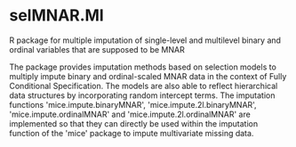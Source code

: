 # selMNAR.MI
R package for multiple imputation of single-level and multilevel binary and ordinal variables that are supposed to be MNAR

The package provides imputation methods based on selection models to multiply impute binary and ordinal-scaled MNAR data in the context of Fully Conditional Specification. The models are also able to reflect hierarchical data structures by incorporating random intercept terms. The imputation functions 'mice.impute.binaryMNAR', 'mice.impute.2l.binaryMNAR', 'mice.impute.ordinalMNAR' and 'mice.impute.2l.ordinalMNAR' are implemented so that they can directly be used within the imputation function of the 'mice' package to impute multivariate missing data.
